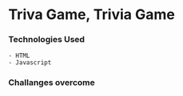 # Triva Game, Trivia Game

### Technologies Used
    - HTML
    - Javascript

### Challanges overcome
